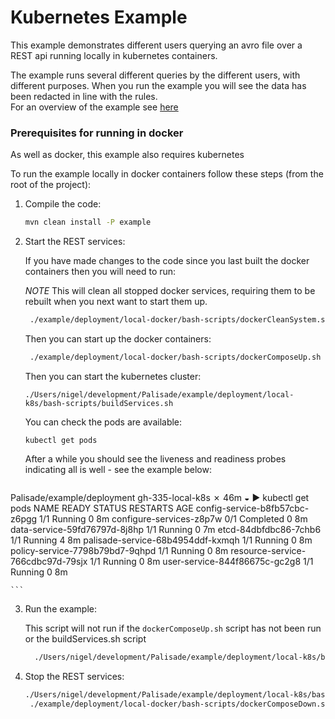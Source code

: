 # Kubernetes Example

This example demonstrates different users querying an avro file over a REST api running locally in kubernetes containers.

The example runs several different queries by the different users, with different purposes. When you run the example you will see the data has been redacted in line with the rules.  
For an overview of the example see [here](../../README.md)

### Prerequisites for running in docker 
As well as docker, this example also requires kubernetes

To run the example locally in docker containers follow these steps (from the root of the project):

1. Compile the code:
    ```bash
    mvn clean install -P example
    ```

2. Start the REST services:

    If you have made changes to the code since you last built the docker containers then you will need to run:
    
    *NOTE* This will clean all stopped docker services, requiring them to be rebuilt when you next want to start them up. 
    ```bash
     ./example/deployment/local-docker/bash-scripts/dockerCleanSystem.sh
    ```

    Then you can start up the docker containers:
    ```bash
     ./example/deployment/local-docker/bash-scripts/dockerComposeUp.sh
    ```


    Then you can start the kubernetes cluster:
    ```
    ./Users/nigel/development/Palisade/example/deployment/local-k8s/bash-scripts/buildServices.sh
    ```
    You can check the pods are available:
    
    ```
    kubectl get pods
    ```

    After a while you should see the liveness and readiness probes indicating all is well - see the example below:

    ```
Palisade/example/deployment  gh-335-local-k8s ✗                                                                 46m ◒
▶ kubectl get pods
NAME                                READY     STATUS      RESTARTS   AGE
config-service-b8fb57cbc-z6pgg      1/1       Running     0          8m
configure-services-z8p7w            0/1       Completed   0          8m
data-service-59fd76797d-8j8hp       1/1       Running     0          7m
etcd-84dbfdbc86-7chb6               1/1       Running     4          8m
palisade-service-68b4954ddf-kxmqh   1/1       Running     0          8m
policy-service-7798b79bd7-9qhpd     1/1       Running     0          8m
resource-service-766cdbc97d-79sjx   1/1       Running     0          8m
user-service-844f86675c-gc2g8       1/1       Running     0          8m


    ```
3. Run the example:

    This script will not run if the `dockerComposeUp.sh` script has not been run or the buildServices.sh script
    
    ```bash
      ./Users/nigel/development/Palisade/example/deployment/local-k8s/bash-scripts/runk8sExample.sh
    ```

4. Stop the REST services:

    ```bash
    ./Users/nigel/development/Palisade/example/deployment/local-k8s/bash-scripts/deleteServices.sh
     ./example/deployment/local-docker/bash-scripts/dockerComposeDown.sh
    ```
